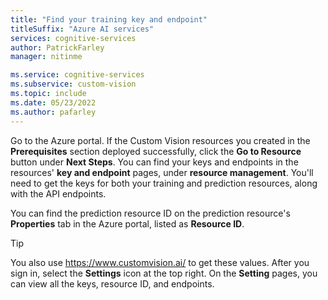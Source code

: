 ```yaml
---
title: "Find your training key and endpoint"
titleSuffix: "Azure AI services"
services: cognitive-services
author: PatrickFarley
manager: nitinme

ms.service: cognitive-services
ms.subservice: custom-vision
ms.topic: include
ms.date: 05/23/2022
ms.author: pafarley
---
```


Go to the Azure portal. If the Custom Vision resources you created in the **Prerequisites** section deployed successfully, click the **Go to Resource** button under **Next Steps**. You can find your keys and endpoints in the resources' **key and endpoint** pages, under **resource management**. You'll need to get the keys for both your training and prediction resources, along with the API endpoints.

You can find the prediction resource ID on the prediction resource's **Properties** tab in the Azure portal, listed as **Resource ID**.

> [!TIP]
> You also use https://www.customvision.ai/ to get these values. After you sign in, select the **Settings** icon at the top right. On the **Setting** pages, you can view all the keys, resource ID, and endpoints.
